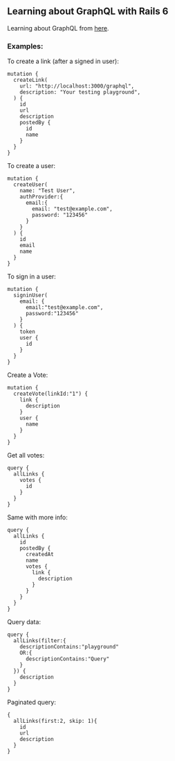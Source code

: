## Learning about GraphQL with Rails 6

Learning about GraphQL from [here](https://www.howtographql.com/graphql-ruby/1-getting-started/).

### Examples:

To create a link (after a signed in user):

```
mutation {
  createLink(
    url: "http://localhost:3000/graphql",
    description: "Your testing playground",
  ) {
    id
    url
    description
    postedBy {
      id
      name
    }
  }
}
```

To create a user:

```
mutation {
  createUser(
    name: "Test User",
    authProvider:{
      email:{
        email: "test@example.com",
        password: "123456"
      }
    }
  ) {
    id
    email
    name
  }
}
```

To sign in a user:

```
mutation {
  signinUser(
    email: {
      email:"test@example.com",
      password:"123456"
    }
  ) {
    token
    user {
      id
    }
  }
}
```

Create a Vote:

```
mutation {
  createVote(linkId:"1") {
    link {
      description
    }
    user {
      name
    }
  }
}
```

Get all votes:

```
query {
  allLinks {
    votes {
      id
    }
  }
}
```

Same with more info:

```
query {
  allLinks {
    id
    postedBy {
      createdAt
      name
      votes {
        link {
          description
        }
      }
    }
  }
}
```

Query data:

```
query {
  allLinks(filter:{
    descriptionContains:"playground"
    OR:{
      descriptionContains:"Query"
    }
  }) {
    description
  }
}
```

Paginated query:

```
{
  allLinks(first:2, skip: 1){
    id
    url
    description
  }
}
```

